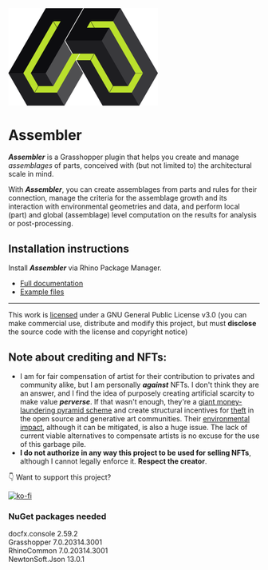 <img src='https://raw.githubusercontent.com/Co-de-iT/Assembler/main/images/logo.png' alt="Assembler logo" width="300"/>

# Assembler
***Assembler*** is a Grasshopper plugin that helps you create and manage *assemblages* of parts, conceived with (but not limited to) the architectural scale in mind.

With ***Assembler***, you can create assemblages from parts and rules for their connection, manage the criteria for the assemblage growth and its interaction with environmental geometries and data, and perform local (part) and global (assemblage) level computation on the results for analysis or post-processing.

## Installation instructions
Install ***Assembler*** via Rhino Package Manager.


- [Full documentation](https://ale2x72.notion.site/Assembler-Documentation-aa694addf78a4263bd1d066ff8019dbb)
- [Example files]()

---

This work is [licensed](LICENSE) under a GNU General Public License v3.0 (you can make commercial use, distribute and modify this project, but must **disclose** the source code with the license and copyright notice)

## Note about crediting and NFTs:

- I am for fair compensation of artist for their contribution to privates and community alike, but I am personally ***against*** NFTs. I don't think they are an answer, and I find the idea of purposely creating artificial scarcity to make value ***perverse***. If that wasn't enough, they're a [giant money-laundering pyramid scheme](https://twitter.com/smdiehl/status/1445795667826208770) and create structural incentives for [theft](https://twitter.com/NFTtheft) in the open source and generative art communities. Their [environmental impact](https://earth.org/nfts-environmental-impact/), although it can be mitigated, is also a huge issue. The lack of current viable alternatives to compensate artists is no excuse for the use of this garbage pile.
- **I do not authorize in any way this project to be used for selling NFTs**, although I cannot legally enforce it. **Respect the creator**.

:point_down: Want to support this project?

[![ko-fi](https://ko-fi.com/img/githubbutton_sm.svg)](https://ko-fi.com/J3J6D2TVL)

### NuGet packages needed  
docfx.console 2.59.2  
Grasshopper 7.0.20314.3001  
RhinoCommon 7.0.20314.3001  
NewtonSoft.Json 13.0.1  